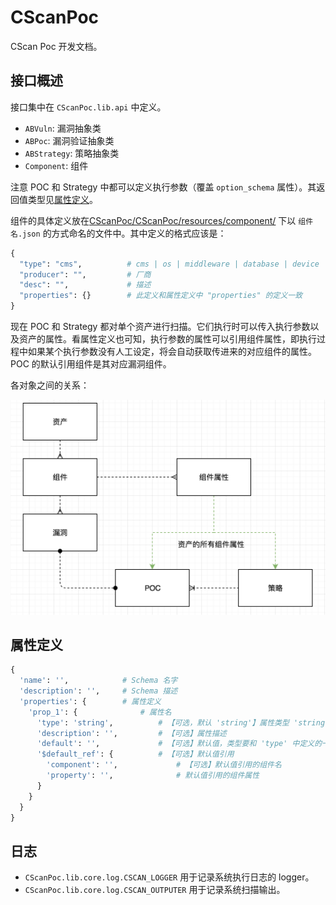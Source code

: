 # CScanPoc

CScan Poc 开发文档。

## 接口概述

接口集中在 `CScanPoc.lib.api` 中定义。

- `ABVuln`: 漏洞抽象类
- `ABPoc`: 漏洞验证抽象类
- `ABStrategy`: 策略抽象类
- `Component`: 组件

注意 POC 和 Strategy 中都可以定义执行参数（覆盖 `option_schema` 属性）。其返回值类型见[属性定义]()。

组件的具体定义放在[CScanPoc/CScanPoc/resources/component/](CScanPoc/CScanPoc/resources/component/) 下以 `组件名.json` 的方式命名的文件中。其中定义的格式应该是：

```python
{
  "type": "cms",          # cms | os | middleware | database | device | service | service_provider
  "producer": "",         # 厂商
  "desc": "",             # 描述
  "properties": {}        # 此定义和属性定义中 "properties" 的定义一致
}
```

现在 POC 和 Strategy 都对单个资产进行扫描。它们执行时可以传入执行参数以及资产的属性。看属性定义也可知，执行参数的属性可以引用组件属性，即执行过程中如果某个执行参数没有人工设定，将会自动获取传进来的对应组件的属性。POC 的默认引用组件是其对应漏洞组件。

各对象之间的关系：

![](./doc/cscan-object-rel.png)

## 属性定义

```python
{
  'name': '',            # Schema 名字
  'description': '',     # Schema 描述
  'properties': {        # 属性定义
    'prop_1': {              # 属性名
      'type': 'string',          # 【可选，默认 'string'】属性类型 'string' | 'number' | 'boolean'
      'description': '',         # 【可选】属性描述
      'default': '',             # 【可选】默认值，类型要和 'type' 中定义的一致
      '$default_ref': {          # 【可选】默认值引用
        'component': '',             # 【可选】默认值引用的组件名
        'property': '',              # 默认值引用的组件属性
      }
    }
  }
}
```

## 日志

- `CScanPoc.lib.core.log.CSCAN_LOGGER` 用于记录系统执行日志的 logger。
- `CScanPoc.lib.core.log.CSCAN_OUTPUTER` 用于记录系统扫描输出。
